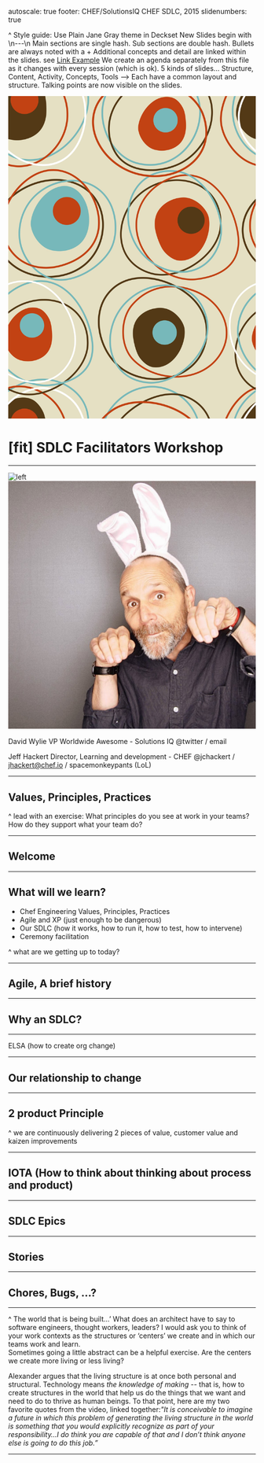 autoscale: true
footer: CHEF/SolutionsIQ CHEF SDLC, 2015
slidenumbers: true

^ Style guide:
Use Plain Jane Gray theme in Deckset
New Slides begin with  \n---\n
Main sections are single hash.
Sub sections are double hash.
Bullets are always noted with a  +
Additional concepts and detail are linked within the slides. see [Link Example](/linkexample.md)
We create an agenda separately from this file as it changes with every session (which is ok).
5 kinds of slides... Structure, Content, Activity, Concepts, Tools --> Each have a common layout and structure.
Talking points are now visible on the slides.

![](pics/wall-art-modern.jpg)
# [fit] SDLC Facilitators Workshop

---

![left](pics/JA2.JPG)
![right](pics/jeff_hackert.JPG)

David Wylie
VP Worldwide Awesome - Solutions IQ
@twitter / email

Jeff Hackert
Director, Learning and development - CHEF
@jchackert / jhackert@chef.io / spacemonkeypants (LoL)

---

## Values, Principles, Practices

^ lead with an exercise: What principles do you see at work in your teams? How do they support what your team do?

---

## Welcome

---

## What will we learn?

+ Chef Engineering Values, Principles, Practices
+ Agile and XP (just enough to be dangerous)
+ Our SDLC (how it works, how to run it, how to test, how to intervene)
+ Ceremony facilitation

^ what are we getting up to today?

---

## Agile, A brief history

---

## Why an SDLC?

---

ELSA (how to create org change)

---

## Our relationship to change

---

## 2 product Principle

^ we are continuously delivering 2 pieces of value, customer value and kaizen improvements

---

## IOTA (How to think about thinking about process and product)

---

## SDLC Epics

---

## Stories

---

## Chores, Bugs, ...?

---

^ The world that is being built…’
What does an architect have to say to software engineers, thought workers, leaders? I would ask you to think of your work contexts as the structures or ‘centers’  we create and in which our teams work and learn.  
Sometimes going a little abstract can be a helpful exercise.  Are the centers we create more living or less living?

Alexander argues that the living structure is at once both personal and structural. Technology means ​​_the knowledge of making_​​ -- that is, how to create structures in the world that help us do the things that we want and need to do to thrive as human beings.
To that point, here are my two favorite quotes from the video, linked together: ​​*"It is conceivable to imagine a future in which this problem of generating the living structure in the world is something that you would explicitly recognize as part of your responsibility…I do think you are capable of that and I don’t think anyone else is going to do this job.”*​​ 

---
